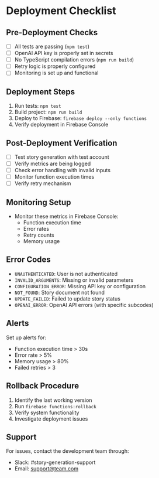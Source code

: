 
# Deployment Checklist

## Pre-Deployment Checks
- [ ] All tests are passing (`npm test`)
- [ ] OpenAI API key is properly set in secrets
- [ ] No TypeScript compilation errors (`npm run build`)
- [ ] Retry logic is properly configured
- [ ] Monitoring is set up and functional

## Deployment Steps
1. Run tests: `npm test`
2. Build project: `npm run build`
3. Deploy to Firebase: `firebase deploy --only functions`
4. Verify deployment in Firebase Console

## Post-Deployment Verification
- [ ] Test story generation with test account
- [ ] Verify metrics are being logged
- [ ] Check error handling with invalid inputs
- [ ] Monitor function execution times
- [ ] Verify retry mechanism

## Monitoring Setup
- Monitor these metrics in Firebase Console:
  - Function execution time
  - Error rates
  - Retry counts
  - Memory usage

## Error Codes
- `UNAUTHENTICATED`: User is not authenticated
- `INVALID_ARGUMENTS`: Missing or invalid parameters
- `CONFIGURATION_ERROR`: Missing API key or configuration
- `NOT_FOUND`: Story document not found
- `UPDATE_FAILED`: Failed to update story status
- `OPENAI_ERROR`: OpenAI API errors (with specific subcodes)

## Alerts
Set up alerts for:
- Function execution time > 30s
- Error rate > 5%
- Memory usage > 80%
- Failed retries > 3

## Rollback Procedure
1. Identify the last working version
2. Run `firebase functions:rollback`
3. Verify system functionality
4. Investigate deployment issues

## Support
For issues, contact the development team through:
- Slack: #story-generation-support
- Email: support@team.com
